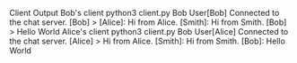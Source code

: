 Client Output
Bob's client
python3 client.py Bob
User[Bob] Connected to the chat server.
[Bob] > 
[Alice]: Hi from Alice.
[Smith]: Hi from Smith.
[Bob] > Hello World
Alice's client
python3 client.py Bob
User[Alice] Connected to the chat server. 
[Alice] > Hi from Alice.
[Smith]: Hi from Smith.
[Bob]: Hello World
